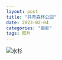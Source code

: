 ```yaml
---
layout: post
title: "共青森林公园"
date: 2023-02-04
categories: "摄影"
tags: 胶片
---
```

![水杉](https://nftstorage.link/ipfs/bafybeifkgjlanfqzavl4juwpwcadl57fskmlk5wbejyavkiuezo7icdvci)